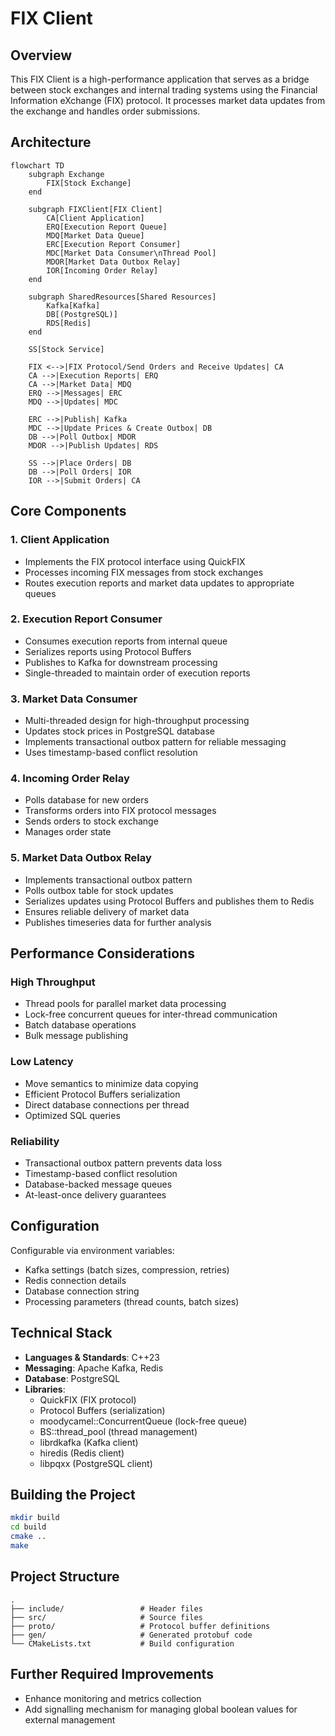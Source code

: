 # FIX Client

## Overview

This FIX Client is a high-performance application that serves as a bridge between stock exchanges and internal trading systems using the Financial Information eXchange (FIX) protocol. It processes market data updates from the exchange and handles order submissions.

## Architecture

```mermaid
flowchart TD
    subgraph Exchange
        FIX[Stock Exchange]
    end

    subgraph FIXClient[FIX Client]
        CA[Client Application]
        ERQ[Execution Report Queue]
        MDQ[Market Data Queue]
        ERC[Execution Report Consumer]
        MDC[Market Data Consumer\nThread Pool]
        MDOR[Market Data Outbox Relay]
        IOR[Incoming Order Relay]
    end

    subgraph SharedResources[Shared Resources]
        Kafka[Kafka]
        DB[(PostgreSQL)]
        RDS[Redis]
    end

    SS[Stock Service]

    FIX <-->|FIX Protocol/Send Orders and Receive Updates| CA
    CA -->|Execution Reports| ERQ
    CA -->|Market Data| MDQ
    ERQ -->|Messages| ERC
    MDQ -->|Updates| MDC

    ERC -->|Publish| Kafka
    MDC -->|Update Prices & Create Outbox| DB
    DB -->|Poll Outbox| MDOR
    MDOR -->|Publish Updates| RDS

    SS -->|Place Orders| DB
    DB -->|Poll Orders| IOR
    IOR -->|Submit Orders| CA
```

## Core Components

### 1. Client Application

- Implements the FIX protocol interface using QuickFIX
- Processes incoming FIX messages from stock exchanges
- Routes execution reports and market data updates to appropriate queues

### 2. Execution Report Consumer

- Consumes execution reports from internal queue
- Serializes reports using Protocol Buffers
- Publishes to Kafka for downstream processing
- Single-threaded to maintain order of execution reports

### 3. Market Data Consumer

- Multi-threaded design for high-throughput processing
- Updates stock prices in PostgreSQL database
- Implements transactional outbox pattern for reliable messaging
- Uses timestamp-based conflict resolution

### 4. Incoming Order Relay

- Polls database for new orders
- Transforms orders into FIX protocol messages
- Sends orders to stock exchange
- Manages order state

### 5. Market Data Outbox Relay

- Implements transactional outbox pattern
- Polls outbox table for stock updates
- Serializes updates using Protocol Buffers and publishes them to Redis
- Ensures reliable delivery of market data
- Publishes timeseries data for further analysis

## Performance Considerations

### High Throughput

- Thread pools for parallel market data processing
- Lock-free concurrent queues for inter-thread communication
- Batch database operations
- Bulk message publishing

### Low Latency

- Move semantics to minimize data copying
- Efficient Protocol Buffers serialization
- Direct database connections per thread
- Optimized SQL queries

### Reliability

- Transactional outbox pattern prevents data loss
- Timestamp-based conflict resolution
- Database-backed message queues
- At-least-once delivery guarantees

## Configuration

Configurable via environment variables:

- Kafka settings (batch sizes, compression, retries)
- Redis connection details
- Database connection string
- Processing parameters (thread counts, batch sizes)

## Technical Stack

- **Languages & Standards**: C++23
- **Messaging**: Apache Kafka, Redis
- **Database**: PostgreSQL
- **Libraries**:
  - QuickFIX (FIX protocol)
  - Protocol Buffers (serialization)
  - moodycamel::ConcurrentQueue (lock-free queue)
  - BS::thread_pool (thread management)
  - librdkafka (Kafka client)
  - hiredis (Redis client)
  - libpqxx (PostgreSQL client)

## Building the Project

```bash
mkdir build
cd build
cmake ..
make
```

## Project Structure

```
.
├── include/                 # Header files
├── src/                     # Source files
├── proto/                   # Protocol buffer definitions
├── gen/                     # Generated protobuf code
└── CMakeLists.txt           # Build configuration
```

## Further Required Improvements

- Enhance monitoring and metrics collection
- Add signalling mechanism for managing global boolean values for external management
